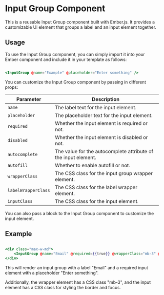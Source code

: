 # Input Group Component

This is a reusable Input Group component built with Ember.js. It provides a customizable UI element that groups a label and an input element together.

## Usage

To use the Input Group component, you can simply import it into your Ember component and include it in your template as follows:

```hbs

<InputGroup @name="Example" @placeholder="Enter something" />

```

You can customize the Input Group component by passing in different props:


| Parameter         | Description                                                    |
|-------------------|----------------------------------------------------------------|
| `name`              | The label text for the input element.                          |
| `placeholder`       | The placeholder text for the input element.                    |
| `required`          | Whether the input element is required or not.                  |
| `disabled`          | Whether the input element is disabled or not.                  |
| `autocomplete`      | The value for the autocomplete attribute of the input element. |
| `autofill`          | Whether to enable autofill or not.                             |
| `wrapperClass`      | The CSS class for the input group wrapper element.             |
| `labelWrapperClass` | The CSS class for the label wrapper element.                   |
| `inputClass`        | The CSS class for the input element.                           |

You can also pass a block to the Input Group component to customize the input element.


## Example

```hbs

<div class="max-w-md">
    <InputGroup @name="Email" @required={{true}} @wrapperClass="mb-3" @inputClass="border-gray-300 focus:border-blue-500 focus:ring-2 focus:ring-blue-200 rounded-md shadow-sm" />
</div>


```

This will render an input group with a label "Email" and a required input element with a placeholder "Enter something". 

Additionally, the wrapper element has a CSS class "mb-3", and the input element has a CSS class for styling the border and focus.

